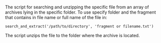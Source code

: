 The script for searching and unzipping the specific file from an array of archives lying in the specific folder.
To use specify folder and the fragment that contains in file name or full name of the file in:

```
search_and_extract('/path/to/directory', 'fragment or filename.txt')
```

The script unzips the file to the folder where the archive is located.
